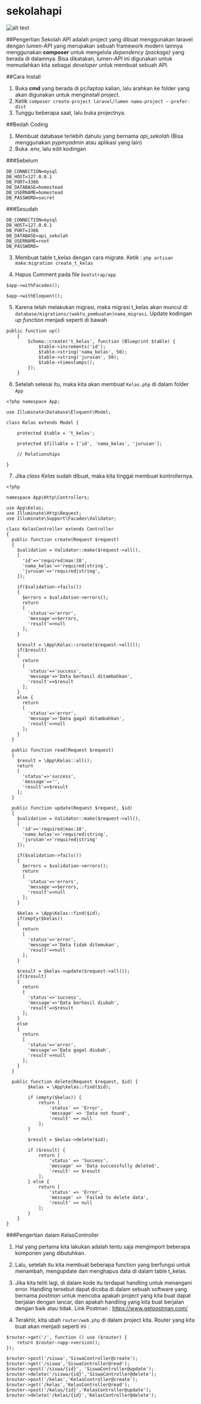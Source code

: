 # sekolahapi
![alt text](https://github.com/mohripan/sekolahapi/blob/master/hasil.jpg)

##Pengertian
Sekolah API adalah project yang dibuat menggunakan laravel dengan lumen-API yang merupakan sebuah framework modern lainnya menggunakan **composer** untuk mengelola *dependency (package)* yang berada di dalamnya. Bisa dikatakan, lumen-API ini digunakan untuk memudahkan kita sebagai *developer* untuk membuat sebuah API.

##Cara Install
1. Buka **cmd** yang berada di pc/laptop kalian, lalu arahkan ke folder yang akan digunakan untuk menginstall project.
2. Ketik `composer create-project laravel/lumen nama-project --prefer-dist`
3. Tunggu beberapa saat, lalu buka projectnya.

##Bedah Coding
1. Membuat database terlebih dahulu yang bernama *api_sekolah* (Bisa menggunakan *pypmyadmin* atau aplikasi yang lain)
2. Buka .env, lalu edit kodingan

###Sebelum
```
DB_CONNECTION=mysql
DB_HOST=127.0.0.1
DB_PORT=3306
DB_DATABASE=homestead
DB_USERNAME=homestead
DB_PASSWORD=secret
```

###Sesudah
```
DB_CONNECTION=mysql
DB_HOST=127.0.0.1
DB_PORT=3306
DB_DATABASE=api_sekolah
DB_USERNAME=root
DB_PASSWORD=
```

3. Membuat table t_kelas dengan cara migrate.
Ketik : `php artisan make:migration create_t_kelas`

4. Hapus Comment pada file `bootstrap/app`
```
$app->withFacades();

$app->withEloquent();
```

5. Karena telah melakukan migrasi, maka migrasi t_kelas akan muncul di `database/migrations/(waktu_pembuatan)nama_migrasi`. Update kodingan *up function* menjadi seperti di bawah
```
public function up()
    {
        Schema::create('t_kelas', function (Blueprint $table) {
            $table->increments('id');
            $table->string('nama_kelas', 50);
            $table->string('jurusan', 50);
            $table->timestamps();
        });
    }
```

6. Setelah selesai itu, maka kita akan membuat `Kelas.php` di dalam folder `App`
```
<?php namespace App;

use Illuminate\Database\Eloquent\Model;

class Kelas extends Model {

	protected $table = 't_kelas';

    protected $fillable = ['id', 'nama_kelas', 'jurusan'];

    // Relationships

}

```

7. Jika *class Kelas* sudah dibuat, maka kita tinggal membuat kontrollernya.
```
<?php

namespace App\Http\Controllers;

use App\Kelas;
use Illuminate\Http\Request;
use Illuminate\Support\Facades\Validator;

class KelasController extends Controller
{
  public function create(Request $request)
  {
    $validation = Validator::make($request->all(),
    [
      'id'=>'required|max:10',
      'nama_kelas'=>'required|string',
      'jurusan'=>'required|string',
    ]);

    if($validation->fails())
    {
      $errors = $validation->errors();
      return
      [
        'status'=>'error',
        'message'=>$errors,
        'result'=>null
      ];
    }

    $result = \App\Kelas::create($request->all());
    if($result)
    {
      return
      [
        'status'=>'success',
        'message'=>'Data berhasil ditambahkan',
        'result'=>$result
      ];
    }
    else {
      return
      [
        'status'=>'error',
        'message'=>'Data gagal ditambahkan',
        'result'=>null
      ];
    }
  }

  public function read(Request $request)
  {
    $result = \App\Kelas::all();
    return
    [
      'status'=>'success',
      'message'=>'',
      'result'=>$result
    ];
  }

  public function update(Request $request, $id)
  {
    $validation = Validator::make($request->all(),
    [
      'id'=>'required|max:10',
      'nama_kelas'=>'required|string',
      'jurusan'=>'required|string'
    ]);

    if($validation->fails())
    {
      $errors = $validation->errors();
      return
      [
        'status'=>'errors',
        'message'=>$errors,
        'result'=>null
      ];
    }

    $kelas = \App\Kelas::find($id);
    if(empty($kelas))
    {
      return
      [
        'status'=>'error',
        'message'=>'Data tidak ditemukan',
        'result'=>null
      ];
    }

    $result = $kelas->update($request->all());
    if($result)
    {
      return
      [
        'status'=>'success',
        'message'=>'Data berhasil diubah',
        'result'=>$result
      ];
    }
    else
    {
      return
      [
        'status'=>'error',
        'message'=>'Data gagal diubah',
        'result'=>null
      ];
    }
  }

  public function delete(Request $request, $id) {
		$kelas = \App\kelas::find($id);

		if (empty($kelas)) {
			return [
				'status' => 'Error',
				'message' => 'Data not found',
				'result' => null
			];
		}

		$result = $kelas->delete($id);

		if ($result) {
			return [
				'status' => 'Success',
				'message' => 'Data successfully deleted',
				'result' => $result
			];
		} else {
			return [
				'status' => 'Error',
				'message' => 'Failed to delete data',
				'result' => null
			];
		}
	}
}

```
###Pengertian dalam KelasController
1. Hal yang pertama kita lakukan adalah tentu saja mengimport beberapa komponen yang dibutuhkan.
2. Lalu, setelah itu kita membuat beberapa function yang berfungsi untuk menambah, mengupdate dan menghapus data di dalam table t_kelas.
3. Jika kita teliti lagi, di dalam kode itu terdapat handling untuk menangani error. Handling tersebut dapat dicoba di dalam sebuah software yang bernama *postman* untuk mencoba apakah project yang kita buat dapat berjalan dengan lancar, dan apakah handling yang kita buat berjalan dengan baik atau tidak.
Link Postman : https://www.getpostman.com/

8. Terakhir, kita ubah `router/web.php` di dalam project kita. Router yang kita buat akan menjadi seperti ini :
```
$router->get('/', function () use ($router) {
    return $router->app->version();
});

$router->post('/siswa','SiswaController@create');
$router->get('/siswa','SiswaController@read');
$router->post('/siswa/{id}', 'SiswaController@update');
$router->delete('/siswa/{id}','SiswaController@delete');
$router->post('/kelas','KelasController@create');
$router->get('/kelas','KelasController@read');
$router->post('/kelas/{id}','KelasController@update');
$router->delete('/kelas/{id}','KelasController@delete');

```

